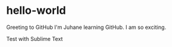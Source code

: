 # hello-world
Greeting to GitHub
I'm Juhane learning GitHub. I am so exciting.

Test with Sublime Text